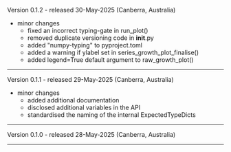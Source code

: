 Version 0.1.2 - released 30-May-2025 (Canberra, Australia)

* minor changes
     - fixed an incorrect typing-gate in run_plot()
     - removed duplicate versioning code in __init__.py
     - added "numpy-typing" to pyproject.toml
     - added a warning if ylabel set in series_growth_plot_finalise()
     - added legend=True default argument to raw_growth_plot()
---

Version 0.1.1 - released 29-May-2025 (Canberra, Australia)

* minor changes
     - added additional documentation
     - disclosed additional variables in the API
     - standardised the naming of the internal ExpectedTypeDicts
---

Version 0.1.0 - released 28-May-2025 (Canberra, Australia)

---
